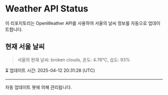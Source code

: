
# Weather API Status

이 리포지토리는 OpenWeather API를 사용하여 서울의 날씨 정보를 자동으로 업데이트합니다.

## 현재 서울 날씨
> 서울의 현재 날씨: broken clouds, 온도: 4.76°C, 습도: 93%

⏳ 업데이트 시간: 2025-04-12 20:31:28 (UTC)

---
자동 업데이트 봇에 의해 관리됩니다.
